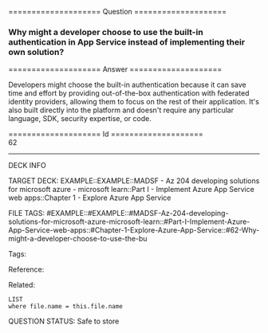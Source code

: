 ==================== Question ====================  

### Why might a developer choose to use the built-in authentication in App Service instead of implementing their own solution?  

==================== Answer ====================  

Developers might choose the built-in authentication because it can save time and effort by providing out-of-the-box authentication with federated identity providers, allowing them to focus on the rest of their application. It's also built directly into the platform and doesn't require any particular language, SDK, security expertise, or code.

==================== Id ====================  
62

---

DECK INFO

TARGET DECK: EXAMPLE::EXAMPLE::MADSF - Az 204 developing solutions for microsoft azure - microsoft learn::Part I - Implement Azure App Service web apps::Chapter 1 - Explore Azure App Service

FILE TAGS: #EXAMPLE::#EXAMPLE::#MADSF-Az-204-developing-solutions-for-microsoft-azure-microsoft-learn::#Part-I-Implement-Azure-App-Service-web-apps::#Chapter-1-Explore-Azure-App-Service::#62-Why-might-a-developer-choose-to-use-the-bu

Tags:

Reference:

Related:

```dataview
LIST
where file.name = this.file.name
```
QUESTION STATUS: Safe to store
